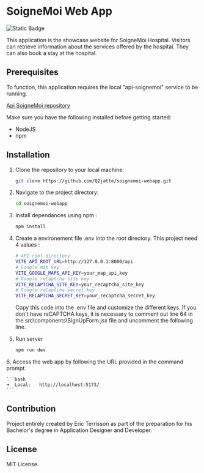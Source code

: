 # SoigneMoi Web App

![Static Badge](https://img.shields.io/badge/ReactJS-reactjs?logo=reactjs)


This application is the showcase website for SoigneMoi Hospital. Visitors can retrieve information about the services offered by the hospital. They can also book a stay at the hospital.

## Prerequisites
To function, this application requires the local "api-soignemoi" service to be running.

[Api SoigneMoi repository](https://github.com/Q2jatte/soignemoi-api.git)

Make sure you have the following installed before getting started:

- NodeJS
- npm

## Installation

1. Clone the repository to your local machine:

    ```bash
    git clone https://github.com/Q2jatte/soignemoi-webapp.git
    ```

2. Navigate to the project directory:

    ```bash
    cd soignemoi-webapp
    ```

3. Install dependances using npm :

    ```bash
    npm install
    ```
    
4. Create a environement file .env into the root directory. This project need 4 values :

    ```bash
    # API root directory
    VITE_API_ROOT_URL=http://127.0.0.1:8000/api
    # Google map key
    VITE_GOOGLE_MAPS_API_KEY=your_map_api_key
    # Google reCaptcha site key
    VITE_RECAPTCHA_SITE_KEY=your_recaptcha_site_key
    # Google reCaptcha secret key
    VITE_RECAPTCHA_SECRET_KEY=your_recaptcha_secret_key
    ```
    Copy this code into the .env file and customize the different keys. If you don't have reCAPTCHA keys, it is necessary to comment out line 64 in the src\components\SignUpForm.jsx file and uncomment the following line.

5. Run server

    ```bash
    npm run dev
    ```
    
6, Access the web app by following the URL provided in the command prompt.

    ```bash
    ➜  Local:   http://localhost:5173/
    ```    


## Contribution

Project entirely created by Eric Terrisson as part of the preparation for his Bachelor's degree in Application Designer and Developer.

## License

MIT License.


